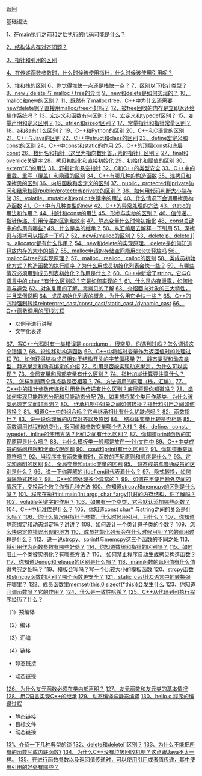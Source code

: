 [返回](#./README.md)

基础语法

[1、在main执行之前和之后执行的代码可能是什么？](#在main执行之前和之后执行的代码可能是什么)

[2、结构体内存对齐问题？](#结构体内存对齐问题)

[3、指针和引用的区别](#指针和引用的区别)

[4、在传递函数参数时，什么时候该使用指针，什么时候该使用引用呢？](#在传递函数参数时，什么时候该使用指针，什么时候该使用引用呢)

[5、堆和栈的区别](#堆和栈的区别)
[6、你觉得堆快一点还是栈快一点？](#你觉得堆快一点还是栈快一点)
[7、区别以下指针类型？](#区别以下指针类型)
[8、new / delete 与 malloc / free的异同](#newdelete与mallocfree的异同)
[9、new和delete是如何实现的？](#new和delete是如何实现的)
[10、malloc和new的区别？](#malloc和new的区别)
[11、既然有了malloc/free，C++中为什么还需要new/delete呢？直接用malloc/free不好吗？](#既然有了malloc/free，C++中为什么还需要new/delete呢？直接用malloc/free不好吗)
[12、被free回收的内存是立即返还给操作系统吗？](#被free回收的内存是立即返还给操作系统吗)
[13、宏定义和函数有何区别？](#宏定义和函数有何区别)
[14、宏定义和typedef区别？](#宏定义和typedef区别)
[15、变量声明和定义区别？](#变量声明和定义区别)
[16、strlen和sizeof区别？](#strlen和sizeof区别)
[17、常量指针和指针常量区别？](#常量指针和指针常量区别)
[18、a和&a有什么区别？](#a和&a有什么区别)
[19、C++和Python的区别](#C++和Python的区别)
[20、C++和C语言的区别](#C++和C语言的区别)
[21、C++与Java的区别](#C++与Java的区别)
[22、C++中struct和class的区别](#C++中struct和class的区别)
[23、define宏定义和const的区别](#define宏定义和const的区别)
[24、C++中const和static的作用](#C++中const和static的作用)
[25、C++的顶层const和底层const](#C++的顶层const和底层const)
[26、数组名和指针（这里为指向数组首元素的指针）区别？](#数组名和指针（这里为指向数组首元素的指针）区别)
[27、final和override关键字](#final和override关键字)
[28、拷贝初始化和直接初始化](#拷贝初始化和直接初始化)
[29、初始化和赋值的区别](#初始化和赋值的区别)
[30、extern"C"的用法](#externC的用法)
[31、野指针和悬空指针](#野指针和悬空指针)
[32、C和C++的类型安全](#C和C的类型安全)
[33、C++中的重载、重写（覆盖）和隐藏的区别](#C中的重载重写覆盖和隐藏的区别)
[34、C++有哪几种的构造函数](#有哪几种的构造函数)
[35、浅拷贝和深拷贝的区别](#浅拷贝和深拷贝的区别)
[36、内联函数和宏定义的区别](#)
[37、public，protected和private访问和继承权限/public/protected/private的区别？](#private访问和继承权限publicprotectedprivate的区别)
[38、如何用代码判断大小端存储](#)
[39、volatile、mutable和explicit关键字的用法](#)
[40、什么情况下会调用拷贝构造函数](#)
[41、C++中有几种类型的new](#)
[42、C++的异常处理的方法](#)
[43、static的用法和作用？](#)
[44、指针和const的用法](#)
[45、形参与实参的区别？](#)
[46、值传递、指针传递、引用传递的区别和效率](#)
[47、静态变量什么时候初始化](#)
[48、const关键字的作用有哪些?](#)
[49、什么是类的继承？](#)
[50、从汇编层去解释一下引用](#)
[51、深拷贝与浅拷可以描述一下吗？](#)
[52、new和malloc的区别？](#)
[53、delete p、delete [] p、allocator都有什么作用？](#)
[54、new和delete的实现原理， delete是如何知道释放内存的大小的额？](#)
[55、malloc申请的存储空间能用delete释放吗](#)
[56、malloc与free的实现原理？](#)
[57、malloc、realloc、calloc的区别](#)
[58、类成员初始化方式？构造函数的执行顺序 ？为什么用成员初始化列表会快一些？](#)
[59、有哪些情况必须用到成员列表初始化？作用是什么？](#)
[60、C++中新增了string，它与C语言中的 char *有什么区别吗？它是如何实现的？](#)
[61、什么是内存泄露，如何检测与避免](#)
[62、对象复用的了解，零拷贝的了解](#)
[63、介绍面向对象的三大特性，并且举例说明](#)
[64、成员初始化列表的概念，为什么用它会快一些？](#)
[65、C++的四种强制转换reinterpret_cast/const_cast/static_cast /dynamic_cast](#)
[66、C++函数调用的压栈过程](#)

- 以例子进行讲解
- 文字化表述

[67、写C++代码时有一类错误是 coredump ，很常见，你遇到过吗？怎么调试这个错误？](#)
[68、说说移动构造函数](#)
[69、C++中将临时变量作为返回值时的处理过程](#)
[70、如何获得结构成员相对于结构开头的字节偏移量](#)
[71、静态类型和动态类型，静态绑定和动态绑定的介绍](#)
[72、引用是否能实现动态绑定，为什么可以实现？](#)
[73、全局变量和局部变量有什么区别？](#)
[74、指针加减计算要注意什么？](#)
[75、 怎样判断两个浮点数是否相等？](#)
[76、方法调用的原理（栈，汇编）](#)
[77、C++中的指针参数传递和引用参数传递有什么区别？底层原理你知道吗？](#)
[78、类如何实现只能静态分配和只能动态分配](#)
[79、如果想将某个类用作基类，为什么该类必须定义而非声明？](#)
[80、 继承机制中对象之间如何转换？指针和引用之间如何转换？](#)
[81、知道C++中的组合吗？它与继承相比有什么优缺点吗？](#)
[82、函数指针？](#)
[83、说一说你理解的内存对齐以及原因](#)
[84、 结构体变量比较是否相等](#)
[85、 函数调用过程栈的变化，返回值和参数变量哪个先入栈？](#)
[86、define、const、typedef、inline的使用方法？他们之间有什么区别？](#)
[87、你知道printf函数的实现原理是什么吗？](#)
[88、为什么模板类一般都是放在一个h文件中](#)
[89、C++中类成员的访问权限和继承权限问题](#)
[90、cout和printf有什么区别？](#)
[91、你知道重载运算符吗？](#)
[92、当程序中有函数重载时，函数的匹配原则和顺序是什么？](#)
[93、定义和声明的区别](#)
[94、全局变量和static变量的区别](#)
[95、 静态成员与普通成员的区别是什么？](#)
[96、说一下你理解的 ifdef endif代表着什么？](#)
[97、隐式转换，如何消除隐式转换？](#)
[98、C++如何处理多个异常的？](#)
[99、如何在不使用额外空间的情况下，交换两个数？你有几种方法](#)
[100、你知道strcpy和memcpy的区别是什么吗？](#)
[101、程序在执行int main(int argc, char \*argv[])时的内存结构，你了解吗？](#)
[102、volatile关键字的作用？](#)
[103、如果有一个空类，它会默认添加哪些函数？](#)
[104、C++中标准库是什么？](#)
[105、你知道const char* 与string之间的关系是什么吗？](#)
[106、你什么情况用指针当参数，什么时候用引用，为什么？](#)
[107、你知道静态绑定和动态绑定吗？讲讲？](#)
[108、如何设计一个类计算子类的个数？](#)
[109、怎么快速定位错误出现的地方](#)
[110、成员初始化列表会在什么时候用到？它的调用过程是什么？](#)
[112、说一说strcpy、sprintf与memcpy这三个函数的不同之处](#)
[113、将引用作为函数参数有哪些好处？](#)
[114、你知道数组和指针的区别吗？](#)
[115、如何阻止一个类被实例化？有哪些方法？](#)
[116、 如何禁止程序自动生成拷贝构造函数？](#)
[117、你知道Denug和release的区别是什么吗？](#)
[118、main函数的返回值有什么值得考究之处吗？](#)
[119、模板会写吗？写一个比较大小的模板函数](#)
[120、strcpy函数和strncpy函数的区别？哪个函数更安全？](#)
[121、static_cast比C语言中的转换强在哪里？](#)
[122、成员函数里memset(this,0,sizeof(*this))会发生什么](#)
[123、你知道回调函数吗？它的作用？](#)
[124、什么是一致性哈希？](#)
[125、C++从代码到可执行程序经历了什么？](#)

（1）预编译

（2）编译

（3）汇编

（4）链接

- 静态链接

- 动态链接

[126、为什么友元函数必须在类内部声明？](#)
[127、友元函数和友元类的基本情况](#)
[128、用C语言实现C++的继承](#)
[129、动态编译与静态编译](#)
[130、hello.c 程序的编译过程](#)

- 静态链接
- 目标文件
- 动态链接

[131、介绍一下几种典型的锁](#)
[132、delete和delete[]区别？](#)
[133、为什么不能把所有的函数写成内联函数?](#)
[134、为什么C++没有垃圾回收机制？这点跟Java不太一样。](#)
[135、在进行函数参数以及返回值传递时，可以使用引用或者值传递，其中使用引用的好处有哪些？](#)  



